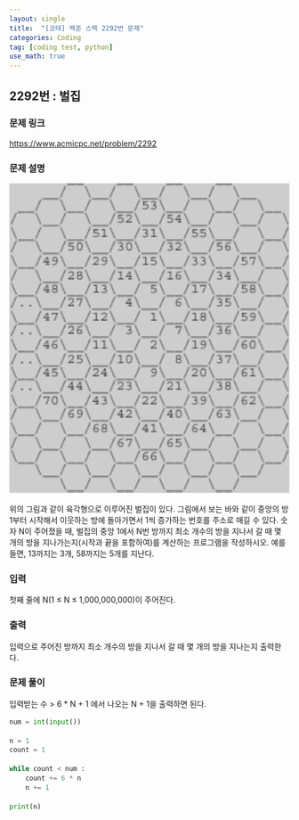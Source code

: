 ```yaml
---
layout: single
title:  "[코테] 백준 스택 2292번 문제"
categories: Coding
tag: [coding test, python]
use_math: true
---
```


## 2292번 : 벌집
### 문제 링크
<https://www.acmicpc.net/problem/2292>

### 문제 설명
![그림1](/images/20240502_1.png)

위의 그림과 같이 육각형으로 이루어진 벌집이 있다. 그림에서 보는 바와 같이 중앙의 방 1부터 시작해서 이웃하는 방에 돌아가면서 1씩 증가하는 번호를 주소로 매길 수 있다. 숫자 N이 주어졌을 때, 벌집의 중앙 1에서 N번 방까지 최소 개수의 방을 지나서 갈 때 몇 개의 방을 지나가는지(시작과 끝을 포함하여)를 계산하는 프로그램을 작성하시오. 예를 들면, 13까지는 3개, 58까지는 5개를 지난다.

### 입력
첫째 줄에 N(1 ≤ N ≤ 1,000,000,000)이 주어진다.

### 출력
입력으로 주어진 방까지 최소 개수의 방을 지나서 갈 때 몇 개의 방을 지나는지 출력한다.

### 문제 풀이
입력받는 수 > 6 * N + 1 에서 나오는 N + 1을 출력하면 된다.

```python
num = int(input())

n = 1
count = 1

while count < num :
    count += 6 * n
    n += 1

print(n)
```
